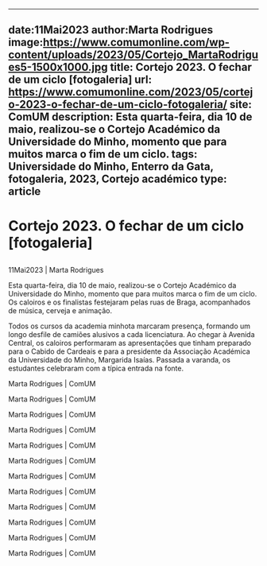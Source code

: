 
---
date:11Mai2023
author:Marta Rodrigues
image:https://www.comumonline.com/wp-content/uploads/2023/05/Cortejo_MartaRodrigues5-1500x1000.jpg
title: Cortejo 2023. O fechar de um ciclo [fotogaleria]
url: https://www.comumonline.com/2023/05/cortejo-2023-o-fechar-de-um-ciclo-fotogaleria/
site: ComUM
description: Esta quarta-feira, dia 10 de maio, realizou-se o Cortejo Académico da Universidade do Minho, momento que para muitos marca o fim de um ciclo.
tags: Universidade do Minho, Enterro da Gata, fotogaleria, 2023, Cortejo académico
type: article
---


# Cortejo 2023. O fechar de um ciclo [fotogaleria]

## 

11Mai2023 | Marta Rodrigues

Esta quarta-feira, dia 10 de maio, realizou-se o Cortejo Académico da Universidade do Minho, momento que para muitos marca o fim de um ciclo. Os caloiros e os finalistas festejaram pelas ruas de Braga, acompanhados de música, cerveja e animação.

Todos os cursos da academia minhota marcaram presença, formando um longo desfile de camiões alusivos a cada licenciatura. Ao chegar à Avenida Central, os caloiros performaram as apresentações que tinham preparado para o Cabido de Cardeais e para a presidente da Associação Académica da Universidade do Minho, Margarida Isaías. Passada a varanda, os estudantes celebraram com a típica entrada na fonte.

Marta Rodrigues | ComUM

Marta Rodrigues | ComUM

Marta Rodrigues | ComUM

Marta Rodrigues | ComUM

Marta Rodrigues | ComUM

Marta Rodrigues | ComUM

Marta Rodrigues | ComUM

Marta Rodrigues | ComUM

Marta Rodrigues | ComUM

Marta Rodrigues | ComUM

Marta Rodrigues | ComUM

Marta Rodrigues | ComUM

